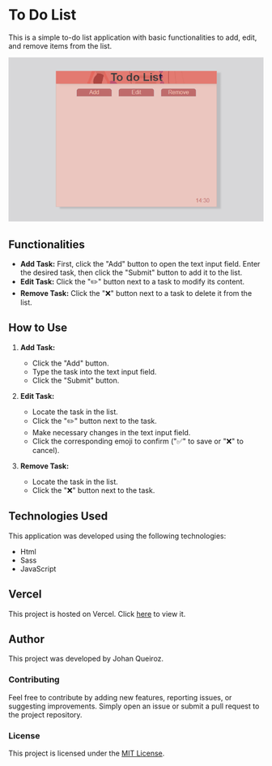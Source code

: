 # To Do List

This is a simple to-do list application with basic functionalities to add, edit, and remove items from the list.

![To do List Screenshot](assets/images/image_2024-05-07_143128693.png)

## Functionalities

- **Add Task:** First, click the "Add" button to open the text input field. Enter the desired task, then click the "Submit" button to add it to the list.
- **Edit Task:** Click the "✏️" button next to a task to modify its content.
- **Remove Task:** Click the "❌" button next to a task to delete it from the list.

## How to Use

1. **Add Task:**
   - Click the "Add" button.
   - Type the task into the text input field.
   - Click the "Submit" button.

2. **Edit Task:**
   - Locate the task in the list.
   - Click the "✏️" button next to the task.
   - Make necessary changes in the text input field.
   - Click the corresponding emoji to confirm ("✅" to save or "❌" to cancel).

3. **Remove Task:**
   - Locate the task in the list.
   - Click the "❌" button next to the task.

## Technologies Used

This application was developed using the following technologies:

- Html
- Sass
- JavaScript

## Vercel

This project is hosted on Vercel. Click [here](https://to-do-list-one-red.vercel.app) to view it.

## Author

This project was developed by Johan Queiroz.

### Contributing

Feel free to contribute by adding new features, reporting issues, or suggesting improvements. Simply open an issue or submit a pull request to the project repository.

### License

This project is licensed under the [MIT License](LICENSE).
